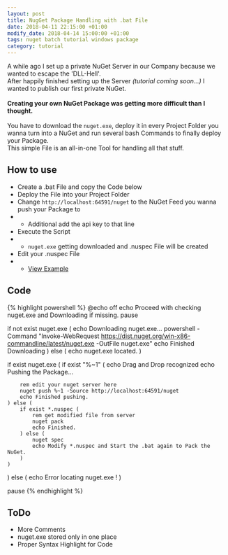 ```yaml
---
layout: post
title: NugGet Package Handling with .bat File
date: 2018-04-11 22:15:00 +01:00
modify_date: 2018-04-14 15:00:00 +01:00
tags: nuget batch tutorial windows package
category: tutorial
---
```


A while ago I set up a private NuGet Server in our Company because we wanted to escape the 'DLL-Hell'.<br />
After happily finished setting up the Server _(tutorial coming soon...)_ I wanted to publish our first private NuGet.<br /><br />
__Creating your own NuGet Package was getting more difficult than I thought.__<br /><br /><!--more-->
You have to download the `nuget.exe`, deploy it in every Project Folder you wanna turn into a NuGet and run several bash Commands to finally deploy your Package.<br />
This simple File is an all-in-one Tool for handling all that stuff.
## How to use
- Create a .bat File and copy the Code below
- Deploy the File into your Project Folder
- Change `http://localhost:64591/nuget` to the NuGet Feed you wanna push your Package to
- - Additional add the api key to that line
- Execute the Script 
- - `nuget.exe` getting downloaded and .nuspec File will be created
- Edit your .nuspec File
- - [View Example](https://docs.microsoft.com/de-de/nuget/create-packages/creating-a-package#the-role-and-structure-of-the-nuspec-file)


## Code
{% highlight powershell %}
@echo off
echo Proceed with checking nuget.exe and Downloading if missing.
pause

if not exist nuget.exe (
    echo Downloading nuget.exe...
    powershell -Command "Invoke-WebRequest https://dist.nuget.org/win-x86-commandline/latest/nuget.exe -OutFile nuget.exe"
    echo Finished Downloading
) else (
    echo nuget.exe located.
)

if exist nuget.exe (
    if exist "%~1" (
        echo Drag and Drop recognized
        echo Pushing the Package...

        rem edit your nuget server here
        nuget push %~1 -Source http://localhost:64591/nuget
        echo Finished pushing.
    ) else (
        if exist *.nuspec (
            rem get modified file from server
            nuget pack
            echo Finished.
        ) else (
            nuget spec
            echo Modify *.nuspec and Start the .bat again to Pack the NuGet.
        )
    )
) else (
    echo Error locating nuget.exe !
)

pause
{% endhighlight %}

## ToDo
- More Comments
- nuget.exe stored only in one place
- Proper Syntax Highlight for Code

